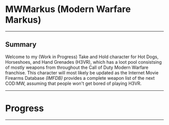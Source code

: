 # MWMarkus (Modern Warfare Markus)
---
## Summary

Welcome to my (Work in Progress) Take and Hold character for Hot Dogs, Horseshoes, and Hand Grenades (H3VR), which has a loot pool consistsing of mostly weapons from throughout the Call of Duty Modern Warfare franchise. This character will most likely be updated as the Internet Movie Firearms Database *(IMFDB)* provides a complete weapon list of the next COD:MW, assuming that people won't get bored of playing H3VR.

---
# Progress
---
